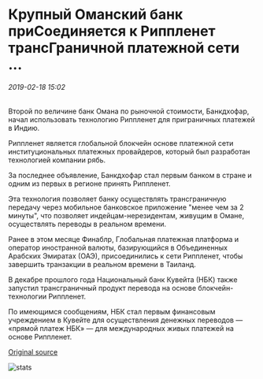 # Крупный Оманский банк приСоединяется к Риппленет трансГраничной платежной сети ...

###### 2019-02-18 15:02

Второй по величине банк Омана по рыночной стоимости, Банкдхофар, начал использовать технологию Риппленет для приграничных платежей в Индию.

Риппленет является глобальной блокчейн основе платежной сети институциональных платежных провайдеров, который был разработан технологией компании рябь.

За последнее объявление, Банкдхофар стал первым банком в стране и одним из первых в регионе принять Риппленет.

Эта технология позволяет банку осуществлять трансграничную передачу через мобильное банковское приложение "менее чем за 2 минуты", что позволяет индейцам-нерезидентам, живущим в Омане, осуществлять переводы в реальном времени.

Ранее в этом месяце Финаблр, Глобальная платежная платформа и оператор иностранной валюты, базирующийся в Объединенных Арабских Эмиратах (ОАЭ), присоединились к сети Риппленет, чтобы завершить транзакции в реальном времени в Таиланд.

В декабре прошлого года Национальный банк Кувейта (НБК) также запустил трансграничный продукт перевода на основе блокчейн-технологии Риппленет.

По имеющимся сообщениям, НБК стал первым финансовым учреждением в Кувейте для осуществления денежных переводов — «прямой платеж НБК» — для международных живых платежей на основе Риппленет.

[Original source](https://cointelegraph.com/news/major-omani-bank-joins-ripplenet-cross-border-payment-network)

![stats](https://c.statcounter.com/11760860/0/a89fa40b/1/ "stats")